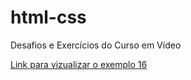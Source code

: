 # html-css
 Desafios e Exercícios do Curso em Vídeo

<a href="https://deivysonronan.github.io/html-css/exercicios/ex16/index.html"> Link para vizualizar o exemplo 16</a>